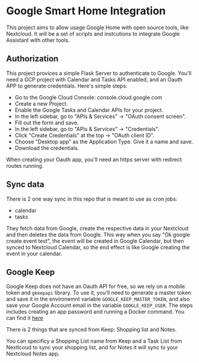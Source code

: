 # Google Smart Home Integration

This project aims to allow usage Google Home with open source tools, like Nextcloud.
It will be a set of scripts and instcutions to integrate Google Assistant with other tools.

## Authorization

This project provices a simple Flask Server to authenticate to Google. You'll need a GCP project
with Calendar and Tasks API enabled, and an Oauth APP to generate credentials. Here's simple steps:

- Go to the Google Cloud Console: console.cloud.google.com
- Create a new Project.
- Enable the Google Tasks and Calendar APIs for your project.
- In the left sidebar, go to "APIs & Services" -> "OAuth consent screen".
- Fill out the form and save.
- In the left sidebar, go to "APIs & Services" -> "Credentials".
- Click "Create Credentials" at the top -> "OAuth client ID".
- Choose "Desktop app" as the Application Type. Give it a name and save.
- Download the credentials.

When creating your Oauth app, you'll need an https server with redirect routes running.

## Sync data

There is 2 one way sync in this repo that is meant to use as cron jobs:
- calendar
- tasks

They fetch data from Google, create the respective data in your Nextcloud and then deletes the data from Google.
This way when you say "Ok google create event test", the event will be created in Google Calendar, but then synced
to Nextcloud Calendar, so the end effect is like Google creating the event in your calendar.

## Google Keep

Google Keep does not have an Oauth API for free, so we rely on a mobile token and `gkeepapi` library. To use it, you'll
need to generate a master token and save it in the environemnt variable `GOOGLE_KEEP_MASTER_TOKEN`, and also save your
Google Account email in the variable `GOOGLE_KEEP_USER`. The steps includes
creating an app password and running a Docker command. You can find it [here](https://github.com/djsudduth/keep-it-markdown/issues/72#issuecomment-1793495242)

There is 2 things that are synced from Keep: Shopping list and Notes.

You can specificy a Shopping List name from Keep and a Task List from Nextlcoud to sync your shopping list, and for Notes it will sync to your Nextcloud Notes app.
